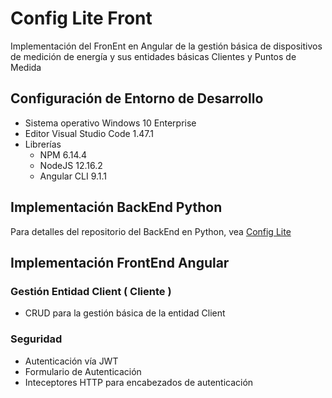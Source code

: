 # Config Lite Front
Implementación del FronEnt en Angular de la gestión básica de dispositivos de medición de energía y sus entidades básicas Clientes y Puntos de Medida

## Configuración de Entorno de Desarrollo
- Sistema operativo Windows 10 Enterprise
- Editor Visual Studio Code 1.47.1
- Librerías
  - NPM 6.14.4
  - NodeJS 12.16.2
  - Angular CLI 9.1.1

## Implementación BackEnd Python

Para detalles del repositorio del BackEnd en Python, vea [Config Lite](https://github.com/jaiderh/configlite.git)

## Implementación FrontEnd Angular

### Gestión Entidad Client ( Cliente )

- CRUD para la gestión básica de la entidad Client

### Seguridad
- Autenticación vía JWT
- Formulario de Autenticación
- Inteceptores HTTP para encabezados de autenticación
